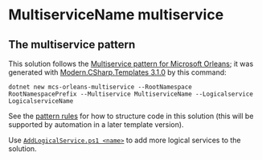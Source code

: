 ﻿# MultiserviceName multiservice

## The multiservice pattern 
This solution follows the [Multiservice pattern for Microsoft Orleans](https://github.com/VincentH-Net/Orleans.Multiservice#readme); it was generated with [Modern.CSharp.Templates 3.1.0](https://www.nuget.org/packages/Modern.CSharp.Templates/3.1.0) by this command:

`dotnet new mcs-orleans-multiservice --RootNamespace RootNamespacePrefix --Multiservice MultiserviceName --Logicalservice LogicalserviceName`

See the [pattern rules](https://github.com/VincentH-Net/Orleans.Multiservice#pattern-rules) for how to structure code in this solution (this will be supported by automation in a later template version).

Use [`AddLogicalService.ps1 <name>`](AddLogicalService.ps1) to add more logical services to the solution.